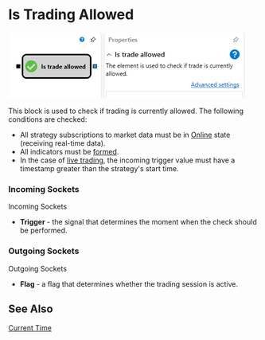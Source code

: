 # Is Trading Allowed

![Designer TradeAllowedDiagramElement 00](../../../../../../images/designer_tradealloweddiagramelement_00.png)

This block is used to check if trading is currently allowed. The following conditions are checked:

- All strategy subscriptions to market data must be in [Online](../../../../../api/market_data/subscriptions.md) state (receiving real-time data).
- All indicators must be [formed](../../../../../api/indicators.md).
- In the case of [live trading](../../../../live_execution/getting_started.md), the incoming trigger value must have a timestamp greater than the strategy's start time.

### Incoming Sockets

Incoming Sockets

- **Trigger** - the signal that determines the moment when the check should be performed.

### Outgoing Sockets

Outgoing Sockets

- **Flag** - a flag that determines whether the trading session is active.

## See Also

[Current Time](current_time.md)
